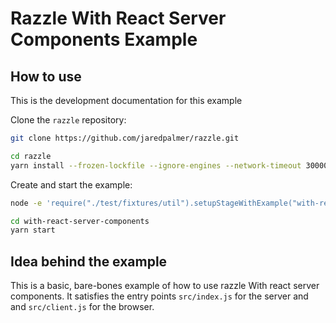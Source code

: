# Razzle With React Server Components Example

## How to use

<!-- START install generated instructions please keep comment here to allow auto update -->
<!-- DON'T EDIT THIS SECTION, INSTEAD RE-RUN yarn update-examples TO UPDATE -->
This is the development documentation for this example

Clone the `razzle` repository:

```bash
git clone https://github.com/jaredpalmer/razzle.git

cd razzle
yarn install --frozen-lockfile --ignore-engines --network-timeout 30000
```

Create and start the example:

```bash
node -e 'require("./test/fixtures/util").setupStageWithExample("with-react-server-components", "with-react-server-components", symlink=false, yarnlink=true, install=true, test=false);'

cd with-react-server-components
yarn start
```
<!-- END install generated instructions please keep comment here to allow auto update -->


## Idea behind the example
This is a basic, bare-bones example of how to use razzle With react server components. It satisfies the entry points
`src/index.js` for the server and and `src/client.js` for the browser.
